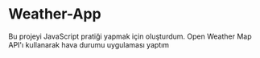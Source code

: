 # Weather-App
Bu projeyi JavaScript pratiği yapmak için oluşturdum. Open Weather Map API'ı kullanarak hava durumu uygulaması yaptım
